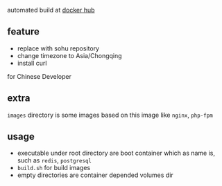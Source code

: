 automated build at [docker hub](https://registry.hub.docker.com/u/rabbit52/ubuntu/)

## feature

- replace with sohu repository
- change timezone to Asia/Chongqing
- install curl

for Chinese Developer

## extra

`images` directory is some images based on this image like `nginx`, `php-fpm`

## usage
- executable under root directory are boot container which as name is, such as `redis`, `postgresql`
- `build.sh` for build images
- empty directories are container depended volumes dir